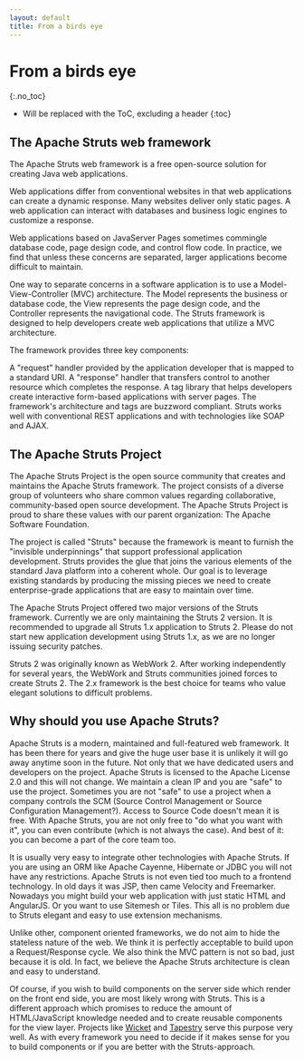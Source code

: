 ```yaml
---
layout: default
title: From a birds eye
---
```


# From a birds eye
{:.no_toc}

* Will be replaced with the ToC, excluding a header
{:toc}

## The Apache Struts web framework

The Apache Struts web framework is a free open-source solution for
creating Java web applications.

Web applications differ from conventional websites in that web applications
can create a dynamic response. Many websites deliver only static pages.
A web application can interact with databases and business logic engines
to customize a response.

Web applications based on JavaServer Pages sometimes commingle database
code, page design code, and control flow code. In practice, we find that
unless these concerns are separated, larger applications become
difficult to maintain.

One way to separate concerns in a software application is to use a
Model-View-Controller (MVC) architecture. The Model represents the business or
database code, the View represents the page design code, and the Controller
represents the navigational code. The Struts framework is designed to help
developers create web applications that utilize a MVC architecture.

The framework provides three key components:

A "request" handler provided by the application developer that is mapped to a standard URI.
A "response" handler that transfers control to another resource which completes the response.
A tag library that helps developers create interactive form-based applications with server pages.
The framework's architecture and tags are buzzword compliant. Struts works
well with conventional REST applications and with technologies like SOAP and AJAX.

## The Apache Struts Project

The Apache Struts Project is the open source community that creates and maintains
the Apache Struts framework. The project consists of a diverse group of volunteers
who share common values regarding collaborative, community-based open source development.
The Apache Struts Project is proud to share these values with our parent organization:
The Apache Software Foundation.

The project is called "Struts" because the framework is meant to furnish the
"invisible underpinnings" that support professional application development.
Struts provides the glue that joins the various elements of the standard Java platform
into a coherent whole. Our goal is to leverage existing standards by producing the missing
pieces we need to create enterprise-grade applications that are easy to maintain over time.

The Apache Struts Project offered two major versions of the Struts framework. Currently we are 
only maintaining the Struts 2 version. It is recommended to upgrade all Struts 1.x application 
to Struts 2. Please do not start new application development using Struts 1.x, as we are no longer 
issuing security patches.

Struts 2 was originally known as WebWork 2. After working independently for several years,
the WebWork and Struts communities joined forces to create Struts 2. The 2.x framework
is the best choice for teams who value elegant solutions to difficult problems.

## Why should you use Apache Struts?

Apache Struts is a modern, maintained and full-featured web framework. It has been there
for years and give the huge user base it is unlikely it will go away anytime soon
in the future. Not only that we have dedicated users and developers on the project.
Apache Struts is licensed to the Apache License 2.0 and this will not change. We maintain
a clean IP and you are "safe" to use the project. Sometimes you are not "safe" to use
a project when a company controls the SCM (Source Control Management or Source Configuration Management?). 
Access to Source Code doesn't mean it is free.
With Apache Struts, you are not only free to "do what you want with it", you can even
contribute (which is not always the case). And best of it: you can become a part of the
core team too.

It is usually very easy to integrate other technologies with Apache Struts. If you are
using an ORM like Apache Cayenne, Hibernate or JDBC you will not have any restrictions.
Apache Struts is not even tied too much to a frontend technology. In old days it was
JSP, then came Velocity and Freemarker. Nowadays you might build your web application
with just static HTML and AngularJS. Or you want to use Sitemesh or Tiles. This all
is no problem due to Struts elegant and easy to use extension mechanisms.

Unlike other, component oriented frameworks, we do not aim to hide the stateless nature
of the web. We think it is perfectly acceptable to build upon a Request/Response cycle.
We also think the MVC pattern is not so bad, just because it is old. In fact, we believe
the Apache Struts architecture is clean and easy to understand.

Of course, if you wish to build components on the server side which render on the front end
side, you are most likely wrong with Struts. This is a different approach which promises
to reduce the amount of HTML/JavaScript knowledge needed and to create reusable components for
the view layer. Projects like <a href="http://wicket.apache.org">Wicket</a> and
<a href="http://tapestry.apache.org">Tapestry</a> serve this purpose very well. As with every
framework you need to decide if it makes sense for you to build components or if
you are better with the Struts-approach.

